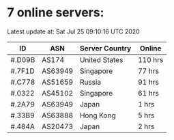 # 7 online servers:

Latest update at: Sat Jul 25 09:10:16 UTC 2020

| ID | ASN | Server Country | Online |
| -- | --- | -------------- | ------ |
| #.D09B | AS174 | United States | 110 hrs |
| #.7F1D | AS63949 | Singapore | 77 hrs |
| #.C778 | AS51659 | Russia | 91 hrs |
| #.0322 | AS45102 | Singapore | 61 hrs |
| #.2A79 | AS63949 | Japan | 1 hrs |
| #.33B9 | AS63888 | Hong Kong | 5 hrs |
| #.484A | AS20473 | Japan | 2 hrs |

